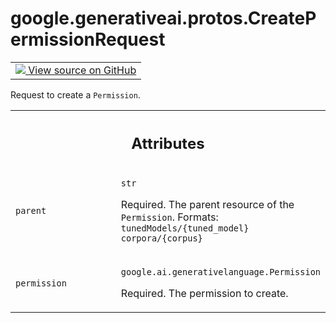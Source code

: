
# google.generativeai.protos.CreatePermissionRequest

<!-- Insert buttons and diff -->

<table class="tfo-notebook-buttons tfo-api nocontent">
<td>
  <a target="_blank" href="https://github.com/googleapis/google-cloud-python/tree/main/packages/google-ai-generativelanguage/google/ai/generativelanguage_v1beta/types/permission_service.py#L40-L59">
    <img src="https://www.tensorflow.org/images/GitHub-Mark-32px.png" />
    View source on GitHub
  </a>
</td>
</table>



Request to create a ``Permission``.

<!-- Placeholder for "Used in" -->




<!-- Tabular view -->
 <table class="responsive fixed orange">
<colgroup><col width="214px"><col></colgroup>
<tr><th colspan="2"><h2 class="add-link">Attributes</h2></th></tr>

<tr>
<td>

`parent`<a id="parent"></a>

</td>
<td>

`str`

Required. The parent resource of the ``Permission``.
Formats: ``tunedModels/{tuned_model}`` ``corpora/{corpus}``

</td>
</tr><tr>
<td>

`permission`<a id="permission"></a>

</td>
<td>

`google.ai.generativelanguage.Permission`

Required. The permission to create.

</td>
</tr>
</table>



